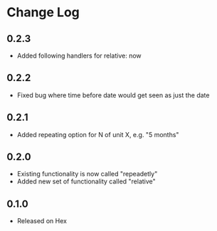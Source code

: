 # Change Log

## 0.2.3
 - Added following handlers for relative: now

## 0.2.2
 - Fixed bug where time before date would get seen as just the date

## 0.2.1
 - Added repeating option for N of unit X, e.g. "5 months"

## 0.2.0
 - Existing functionality is now called "repeadetly"
 - Added new set of functionality called "relative"

## 0.1.0
 - Released on Hex